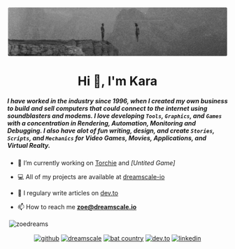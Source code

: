 <p><img align="center" src="https://github.com/ZoeDreams/zoedreams/blob/master/banner.png" alt=""/></p>

<h1 align="center">Hi 👋, I'm Kara</h1>

##### I have worked in the industry since 1996, when I created my own business to build and sell computers that could connect to the internet using soundblasters and modems. I love developing `Tools`, `Graphics`, and `Games` with a concentration in Rendering, Automation, Monitoring and Debugging. I also have alot of fun writing, design, and create `Stories`, `Scripts`, and `Mechanics` for Video Games, Movies, Applications, and Virtual Realty. 

- 🔭 I’m currently working on [Torchie](https://github.com/dreamscale-io/torchie-shell) and *[Untited Game]*

- 💻 All of my projects are available at [dreamscale-io](https://github.com/dreamscale-io)

- 📝 I regulary write articles on [dev.to](https://dev.to/zoedreams)

- 📫 How to reach me **zoe@dreamscale.io**

<p>&nbsp;<img align="center" src="https://github-readme-stats.vercel.app/api?username=zoedreams&show_icons=true" alt="zoedreams" /></p>

<p align="center">
<a href="https://github.com/zoedreams" target="blank"><img align="center" src="https://cdn.jsdelivr.net/npm/simple-icons@3.0.1/icons/github.svg" alt="github" height="30" width="30" /></a>
  <a href="https://github.com/dreamscale-io" target="blank"><img align="center" src="https://cdn.jsdelivr.net/npm/simple-icons@3.0.1/icons/gitlab.svg" alt="dreamscale" height="30" width="30" /></a>
  <a href="https://www.youtube.com/user/BatCountryEnt" target="blank"><img align="center" src="https://cdn.jsdelivr.net/npm/simple-icons@3.0.1/icons/youtube.svg" alt="bat country" height="30" width="30" /></a>
  <a href="https://dev.to/zoedreams" target="blank"><img align="center" src="https://cdn.jsdelivr.net/npm/simple-icons@3.0.1/icons/dev-dot-to.svg" alt="dev.to" height="30" width="30" /></a>
<a href="https://www.linkedin.com/in/kara-marie-rawson-8ba5b5133/" target="blank"><img align="center" src="https://cdn.jsdelivr.net/npm/simple-icons@3.0.1/icons/linkedin.svg" alt="linkedin" height="30" width="30" /></a>
</p>
